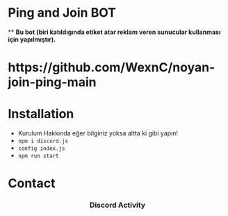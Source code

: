 
# Ping and Join BOT
**
**Bu bot (biri katıldıgında etiket atar reklam veren sunucular kullanması için yapılmıştır).**

<h1>https://github.com/WexnC/noyan-join-ping-main</h1>

# Installation
- Kurulum Hakkında eğer bilginiz yoksa altta ki gibi yapın!
- `npm i discord.js`
- `config index.js`
- `npm run start`

# Contact
<div align="center">
<h3>Discord Activity</h3>
   <a href="https://discord.com/users/1138102116397875320" target="_blank">
   </a>
</div>
